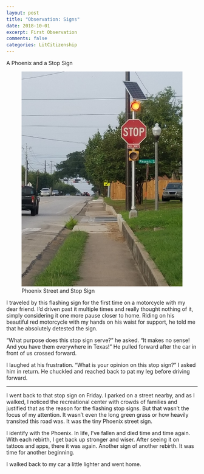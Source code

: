 ```yaml
---
layout: post
title: "Observation: Signs"
date: 2018-10-01
excerpt: First Observation
comments: false
categories: LitCitizenship
---
```

A Phoenix and a Stop Sign

<figure>
    <a href="/LitCitizenship/images/phoenix1000.jpg"><img src="/LitCitizenship/images/phoenix600x799.jpg"></a>
	<figcaption>Phoenix Street and Stop Sign</figcaption>
</figure>

I traveled by this flashing sign for the first time on a motorcycle with my dear friend. I’d driven past it multiple times and really thought nothing of it, simply considering it one more pause closer to home. Riding on his beautiful red motorcycle with my hands on his waist for support, he told me that he absolutely detested the sign.

“What purpose does this stop sign serve?” he asked. “It makes no sense! And you have them everywhere in Texas!” He pulled forward after the car in front of us crossed forward.

I laughed at his frustration. “What is your opinion on this stop sign?” I asked him in return. He chuckled and reached back to pat my leg before driving forward.

---

I went back to that stop sign on Friday. I parked on a street nearby, and as I walked, I noticed the recreational center with crowds of families and justified that as the reason for the flashing stop signs. But that wasn’t the focus of my attention. It wasn’t even the long green grass or how heavily transited this road was. It was the tiny Phoenix street sign.

I identify with the Phoenix. In life, I’ve fallen and died time and time again. With each rebirth, I get back up stronger and wiser. After seeing it on tattoos and apps, there it was again. Another sign of another rebirth. It was time for another beginning.

I walked back to my car a little lighter and went home.  
